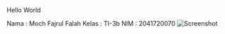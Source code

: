 Hello World

Nama : Moch Fajrul Falah
Kelas : TI-3b
NIM : 2041720070
![Screenshot](images/screenshots.jpg)
